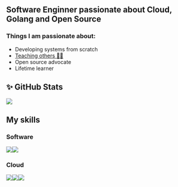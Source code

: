 ## Software Enginner passionate about Cloud, Golang and Open Source

### Things I am passionate about:

- Developing systems from scratch
- [Teaching others 👨‍🏫](http://compacompila.com/)
- Open source advocate
- Lifetime learner

## ✨ GitHub Stats

<a href="https://github.com/elC0mpa">
  <img align="top" src="https://github-readme-stats.vercel.app/api?username=elC0mpa&hide_rank=false&show_icons=true&line_height=27&count_private=true&theme=vue" />
</a>
<!-- <a href="https://github.com/elC0mpa"> -->
<!--   <img align="top" src="https://github-readme-stats.vercel.app/api/top-langs/?username=elC0mpa&hide=tex,html,css&count_private=true&theme=vue" /> -->
<!-- </a> -->

## My skills

### Software

<div style="display: flex;align-items: center">
<img src="https://img.icons8.com/color/96/golang.png" />
<img src="https://img.icons8.com/color/96/nodejs.png" />
</div>

### Cloud

<div style="display: flex;align-items: center">
<img src="https://img.icons8.com/color/96/amazon-web-services.png" />
<img src="https://img.icons8.com/color/96/awslambda.png" />
<img src="https://img.icons8.com/external-tal-revivo-color-tal-revivo/100/external-docker-a-set-of-coupled-software-as-a-service-logo-color-tal-revivo.png" />
</div>
